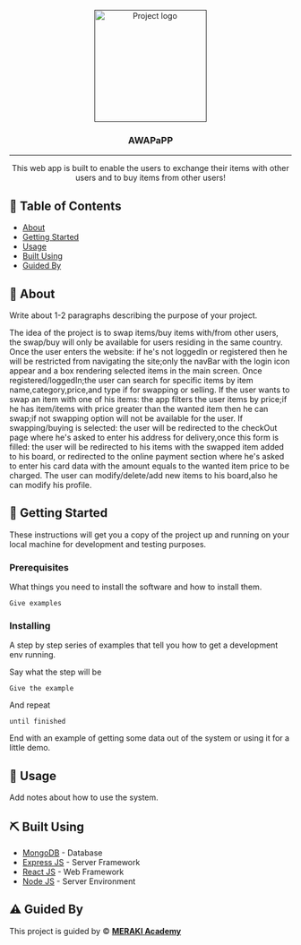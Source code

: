<p align="center">
  <a href="" rel="noopener">
 <img width=200px height=200px src="https://i.imgur.com/6wj0hh6.jpg" alt="Project logo"></a>
</p>

<h3 align="center">AWAPaPP</h3>

---

<p align="center"> This web app is built to enable the users to exchange their items with other users and to buy items from other users!
    <br> 
</p>

## 📝 Table of Contents

- [About](#about)
- [Getting Started](#getting_started)
- [Usage](#usage)
- [Built Using](#built_using)
- [Guided By](#guided_by)

## 🧐 About <a name = "about"></a>
Write about 1-2 paragraphs describing the purpose of your project.

The idea of the project is to swap items/buy items with/from other users, the swap/buy will only be available for users residing in the same country.
Once the user enters the website: if he's not loggedIn or registered then he will be restricted from navigating the site;only the navBar with the login icon appear and a box rendering selected items in the main screen.
Once registered/loggedIn;the user can search for specific items by item name,category,price,and type if for swapping or selling.
If the user wants to swap an item with one of his items: the app filters the user items by price;if he has item/items with price greater than the wanted item then he can swap;if not swapping option will not be available for the user.
If swapping/buying is selected: the user will be redirected to the checkOut page where he's asked to enter his address for delivery,once this form is filled: the user will be redirected to his items with the swapped item added to his board, or redirected to the online payment section where he's asked to enter his card data with the amount equals to the wanted item price to be charged.
The user can modify/delete/add new items to his board,also he can modify his profile.


## 🏁 Getting Started <a name = "getting_started"></a>

These instructions will get you a copy of the project up and running on your local machine for development and testing purposes.

### Prerequisites

What things you need to install the software and how to install them.

```
Give examples
```

### Installing

A step by step series of examples that tell you how to get a development env running.

Say what the step will be

```
Give the example
```

And repeat

```
until finished
```

End with an example of getting some data out of the system or using it for a little demo.

## 🎈 Usage <a name="usage"></a>

Add notes about how to use the system.

## ⛏️ Built Using <a name = "built_using"></a>

- [MongoDB](https://www.mongodb.com/) - Database
- [Express JS](https://expressjs.com/) - Server Framework
- [React JS](https://https://reactjs.org/) - Web Framework
- [Node JS](https://nodejs.org/en/) - Server Environment

## ⚠️ Guided By <a name = "guided_by"></a>

This project is guided by ©️ **[MERAKI Academy](https://www.meraki-academy.org)**

